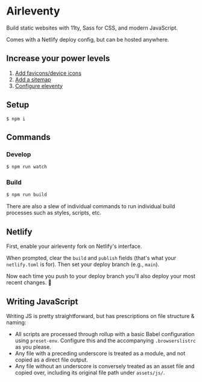 # Airleventy

Build static websites with 11ty, Sass for CSS, and modern JavaScript.

Comes with a Netlify deploy config, but can be hosted anywhere.

## Increase your power levels

1. [Add favicons/device icons](https://www.favicon-generator.org/)
2. [Add a sitemap](https://developers.google.com/search/docs/advanced/sitemaps/build-sitemap)
3. [Configure eleventy](https://www.11ty.dev/docs/watch-serve/)

## Setup

```shell
$ npm i
```

## Commands

### Develop

```sh
$ npm run watch
```

### Build

```sh
$ npm run build
```

There are also a slew of individual commands to run individual build processes such as styles, scripts, etc.

## Netlify

First, enable your airleventy fork on Netlify's interface.

When prompted, clear the `build` and `publish` fields (that's what your `netlify.toml` is for). Then set your deploy branch (e.g., `main`).

Now each time you push to your deploy branch you'll also deploy your most recent changes. 🎉

## Writing JavaScript

Writing JS is pretty straightforward, but has prescriptions on file structure & naming:

-   All scripts are processed through rollup with a basic Babel configuration using `preset-env`. Configure this and the accompanying `.browserslistrc` as you please.
-   Any file with a preceding underscore is treated as a module, and not copied as a direct file output.
-   Any file without an underscore is conversely treated as an asset file and copied over, including its original file path under `assets/js/`.
